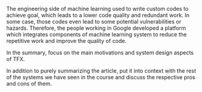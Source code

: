 The engineering side of machine learning used to write custom codes to achieve goal, which leads to a lower code quality and redundant work. In some case, those codes even lead to some potential vulnerabilities or hazards. Therefore, the people working in Google developed a platform which integrates components of machine learning system to reduce the repetitive work and improve the quality of code.



In the summary, focus on the main motivations and system design aspects of TFX.

In addition to purely summarizing the article, put it into context with the rest of the systems we have seen in the course and discuss the respective pros and cons of them.